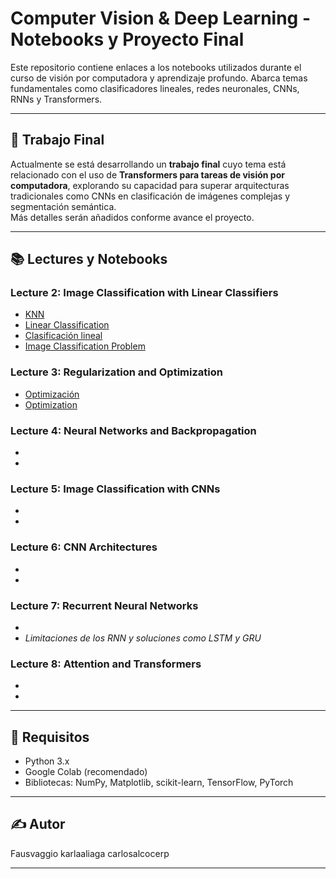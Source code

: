 # Computer Vision & Deep Learning - Notebooks y Proyecto Final

Este repositorio contiene enlaces a los notebooks utilizados durante el curso de visión por computadora y aprendizaje profundo. Abarca temas fundamentales como clasificadores lineales, redes neuronales, CNNs, RNNs y Transformers.

---

## 🔬 Trabajo Final

Actualmente se está desarrollando un **trabajo final** cuyo tema está relacionado con el uso de **Transformers para tareas de visión por computadora**, explorando su capacidad para superar arquitecturas tradicionales como CNNs en clasificación de imágenes complejas y segmentación semántica.  
Más detalles serán añadidos conforme avance el proyecto.

---

## 📚 Lectures y Notebooks

### **Lecture 2: Image Classification with Linear Classifiers**
- [KNN](https://colab.research.google.com/drive/15FrkGrcXl-U5SucyKO3yc0xrj1aQaDlG?usp=sharing)
- [Linear Classification](https://colab.research.google.com/drive/1RdvQhcjzffFluNeG2YjaELZKg72e3RhB?usp=sharing)
- [Clasificación lineal](https://colab.research.google.com/drive/1RNN1mn_52rVeNVGafRrpMEjQCZF90M0c?usp=sharing)
- [Image Classification Problem](https://colab.research.google.com/drive/1CiJTMl0AxbPL4HLrJzUKMdG_BtVMfHmd?usp=sharing)

### **Lecture 3: Regularization and Optimization**
- [Optimización](https://colab.research.google.com/drive/1ffv3AzZKjgzQDASIHzJus04sDlfAoOhB?usp=sharing)
- [Optimization](https://colab.research.google.com/drive/1_S92xdYCdu35RFl2gLcnjZtAk8534Yb9?usp=sharing)

### **Lecture 4: Neural Networks and Backpropagation**
- 
- 

### **Lecture 5: Image Classification with CNNs**
- 
- 

### **Lecture 6: CNN Architectures**
- 
- 

### **Lecture 7: Recurrent Neural Networks**
- 
- _Limitaciones de los RNN y soluciones como LSTM y GRU_

### **Lecture 8: Attention and Transformers**
- 
- 

---

## 🚀 Requisitos

- Python 3.x
- Google Colab (recomendado)
- Bibliotecas: NumPy, Matplotlib, scikit-learn, TensorFlow, PyTorch

---

## ✍️ Autor

Fausvaggio
karlaaliaga
carlosalcocerp

---

